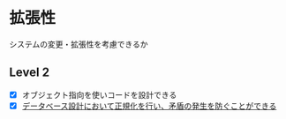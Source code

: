 # 拡張性

システムの変更・拡張性を考慮できるか

## Level 2

- [x] オブジェクト指向を使いコードを設計できる
- [x] [データベース設計において正規化を行い、矛盾の発生を防ぐことができる](/quest/technologies/database/NORMALIZATION.md)
